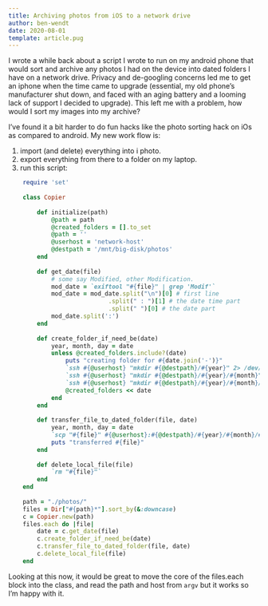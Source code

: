 ```yaml
---
title: Archiving photos from iOS to a network drive
author: ben-wendt
date: 2020-08-01
template: article.pug
---
```


I wrote a while back about a script I wrote to run on my android phone that would sort and archive any photos I had on the device into dated folders I have on a network drive. Privacy and de-googling concerns led me to get an iphone when the time came to upgrade (essential, my old phone’s manufacturer shut down, and faced with an aging battery and a looming lack of support I decided to upgrade). This left me with a problem, how would I sort my images into my archive?

<span class="more"></span>

I’ve found it a bit harder to do fun hacks like the photo sorting hack on iOs as compared to android. My new work flow is:

1.  import (and delete) everything into i photo.
2.  export everything from there to a folder on my laptop.
3.  run this script:

```ruby
    require 'set'
    
    class Copier
    
        def initialize(path)
            @path = path
            @created_folders = [].to_set
            @path = ''
            @userhost = 'network-host'
            @destpath = '/mnt/big-disk/photos'
        end
    
        def get_date(file)
            # some say Modified, other Modification.
            mod_date = `exiftool "#{file}" | grep 'Modif'`
            mod_date = mod_date.split("\n")[0] # first line
                            .split(" : ")[1] # the date time part
                            .split(" ")[0] # the date part
            mod_date.split(':')
        end
    
        def create_folder_if_need_be(date)
            year, month, day = date
            unless @created_folders.include?(date)
                puts "creating folder for #{date.join('-')}"
                `ssh #{@userhost} "mkdir #{@destpath}/#{year}" 2> /dev/null`
                `ssh #{@userhost} "mkdir #{@destpath}/#{year}/#{month}" 2> /dev/null`
                `ssh #{@userhost} "mkdir #{@destpath}/#{year}/#{month}/#{day}" 2> /dev/null`
                @created_folders << date
            end
        end
    
        def transfer_file_to_dated_folder(file, date)
            year, month, day = date
            `scp "#{file}" #{@userhost}:#{@destpath}/#{year}/#{month}/#{day}`
            puts "transferred #{file}"
        end
    
        def delete_local_file(file)
            `rm "#{file}"`
        end
    end
    
    path = "./photos/"
    files = Dir["#{path}*"].sort_by(&:downcase)
    c = Copier.new(path)
    files.each do |file|
        date = c.get_date(file)
        c.create_folder_if_need_be(date)
        c.transfer_file_to_dated_folder(file, date)
        c.delete_local_file(file)
    end
```

Looking at this now, it would be great to move the core of the files.each block into the class, and read the path and host from `argv` but it works so I’m happy with it.
